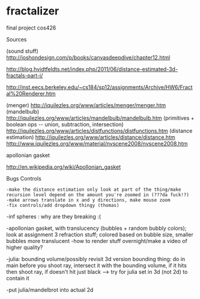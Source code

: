 # fractalizer
final project cos426


Sources

(sound stuff) http://joshondesign.com/p/books/canvasdeepdive/chapter12.html

http://blog.hvidtfeldts.net/index.php/2011/06/distance-estimated-3d-fractals-part-i/

http://inst.eecs.berkeley.edu/~cs184/sp12/assignments/Archive/HW6/Fractal%20Renderer.htm


(menger) http://iquilezles.org/www/articles/menger/menger.htm
(mandelbulb) http://iquilezles.org/www/articles/mandelbulb/mandelbulb.htm
(primitives + boolean ops -- union, subtraction, intersection) http://iquilezles.org/www/articles/distfunctions/distfunctions.htm
(distance estimation) http://iquilezles.org/www/articles/distance/distance.htm
http://www.iquilezles.org/www/material/nvscene2008/nvscene2008.htm

apollonian gasket

http://en.wikipedia.org/wiki/Apollonian_gasket

Bugs
Controls


	-make the distance estimation only look at part of the thing/make recursion level depend on the amount you're zoomed in (???da fuck!?)
	-make arrows translate in x and y directions, make mouse zoom
	-fix controls/add dropdown thingy (thomas)

-inf spheres : why are they breaking :(

-apollonian gasket, with translucency (bubbles + random bubbly colors); look at assignment 3 refraction stuff; colored based on bubble size, smaller bubbles more translucent
-how to render stuff overnight/make a video of higher quality?


-julia: bounding volume/possibly revisit 3d version
bounding thing: do in main before you shoot ray,
intersect it with the bounding volume, if it hits then shoot ray, if doesn't hit just black --> try for julia set in 3d (not 2d) to contain it

-put julia/mandelbrot into actual 2d
